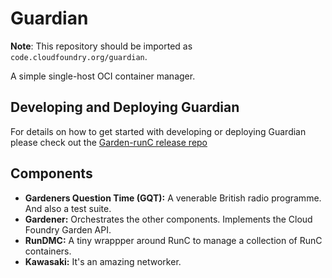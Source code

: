 # Guardian

**Note**: This repository should be imported as `code.cloudfoundry.org/guardian`.

A simple single-host OCI container manager.

## Developing and Deploying Guardian

For details on how to get started with developing or deploying Guardian please check out the
[Garden-runC release repo](https://github.com/cloudfoundry/garden-runc-release/blob/master/README.md)

## Components

 - **Gardeners Question Time (GQT):** A venerable British radio programme. And also a test suite.
 - **Gardener:** Orchestrates the other components. Implements the Cloud Foundry Garden API. 
 - **RunDMC:** A tiny wrappper around RunC to manage a collection of RunC containers.
 - **Kawasaki:** It's an amazing networker.

